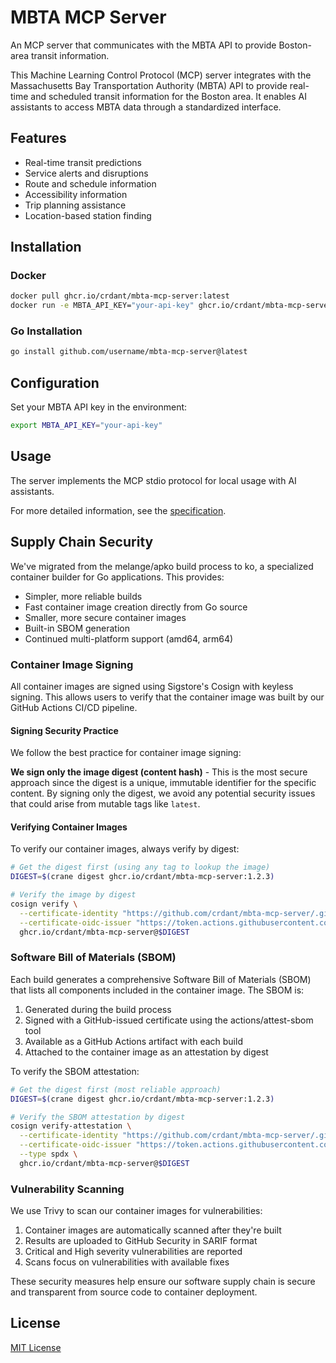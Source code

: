 # MBTA MCP Server

An MCP server that communicates with the MBTA API to provide Boston-area transit information.

This Machine Learning Control Protocol (MCP) server integrates with the Massachusetts Bay Transportation Authority (MBTA) API to provide real-time and scheduled transit information for the Boston area. It enables AI assistants to access MBTA data through a standardized interface.

## Features

- Real-time transit predictions
- Service alerts and disruptions
- Route and schedule information
- Accessibility information
- Trip planning assistance
- Location-based station finding

## Installation

### Docker

```bash
docker pull ghcr.io/crdant/mbta-mcp-server:latest
docker run -e MBTA_API_KEY="your-api-key" ghcr.io/crdant/mbta-mcp-server:latest
```

### Go Installation

```bash
go install github.com/username/mbta-mcp-server@latest
```

## Configuration

Set your MBTA API key in the environment:

```bash
export MBTA_API_KEY="your-api-key"
```

## Usage

The server implements the MCP stdio protocol for local usage with AI assistants.

For more detailed information, see the [specification](spec.md).

## Supply Chain Security

We've migrated from the melange/apko build process to ko, a specialized container builder for Go applications. This provides:

- Simpler, more reliable builds
- Fast container image creation directly from Go source
- Smaller, more secure container images
- Built-in SBOM generation
- Continued multi-platform support (amd64, arm64)

### Container Image Signing

All container images are signed using Sigstore's Cosign with keyless signing. This allows users to verify that the container image was built by our GitHub Actions CI/CD pipeline.

#### Signing Security Practice

We follow the best practice for container image signing:

**We sign only the image digest (content hash)** - This is the most secure approach since the digest is a unique, immutable identifier for the specific content. By signing only the digest, we avoid any potential security issues that could arise from mutable tags like `latest`.

#### Verifying Container Images

To verify our container images, always verify by digest:

```bash
# Get the digest first (using any tag to lookup the image)
DIGEST=$(crane digest ghcr.io/crdant/mbta-mcp-server:1.2.3)

# Verify the image by digest
cosign verify \
  --certificate-identity "https://github.com/crdant/mbta-mcp-server/.github/workflows/build.yml@refs/heads/main" \
  --certificate-oidc-issuer "https://token.actions.githubusercontent.com" \
  ghcr.io/crdant/mbta-mcp-server@$DIGEST
```

### Software Bill of Materials (SBOM)

Each build generates a comprehensive Software Bill of Materials (SBOM) that lists all components included in the container image. The SBOM is:

1. Generated during the build process
2. Signed with a GitHub-issued certificate using the actions/attest-sbom tool
3. Available as a GitHub Actions artifact with each build
4. Attached to the container image as an attestation by digest

To verify the SBOM attestation:

```bash
# Get the digest first (most reliable approach)
DIGEST=$(crane digest ghcr.io/crdant/mbta-mcp-server:1.2.3)

# Verify the SBOM attestation by digest
cosign verify-attestation \
  --certificate-identity "https://github.com/crdant/mbta-mcp-server/.github/workflows/build.yml@refs/heads/main" \
  --certificate-oidc-issuer "https://token.actions.githubusercontent.com" \
  --type spdx \
  ghcr.io/crdant/mbta-mcp-server@$DIGEST
```

### Vulnerability Scanning

We use Trivy to scan our container images for vulnerabilities:

1. Container images are automatically scanned after they're built
2. Results are uploaded to GitHub Security in SARIF format
3. Critical and High severity vulnerabilities are reported
4. Scans focus on vulnerabilities with available fixes

These security measures help ensure our software supply chain is secure and transparent from source code to container deployment.

## License

[MIT License](LICENSE)